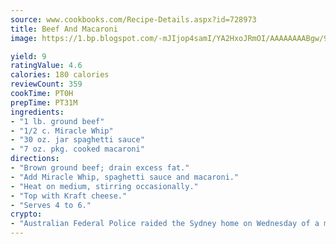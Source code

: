 ```yaml
---
source: www.cookbooks.com/Recipe-Details.aspx?id=728973
title: Beef And Macaroni
image: https://1.bp.blogspot.com/-mJIjop4samI/YA2HxoJRmOI/AAAAAAAABgw/9Q6cN5purxQQ0M3111-VxRXtHYk4x987wCLcBGAsYHQ/s320/19.png

yield: 9
ratingValue: 4.6
calories: 180 calories
reviewCount: 359
cookTime: PT0H
prepTime: PT31M
ingredients:
- "1 lb. ground beef"
- "1/2 c. Miracle Whip"
- "30 oz. jar spaghetti sauce"
- "7 oz. pkg. cooked macaroni"
directions:
- "Brown ground beef; drain excess fat."
- "Add Miracle Whip, spaghetti sauce and macaroni."
- "Heat on medium, stirring occasionally."
- "Top with Kraft cheese."
- "Serves 4 to 6."
crypto:
- "Australian Federal Police raided the Sydney home on Wednesday of a man named by Wired magazine as the probable creator of cryptocurrency bitcoin, a Reuters witness said."
---
```


